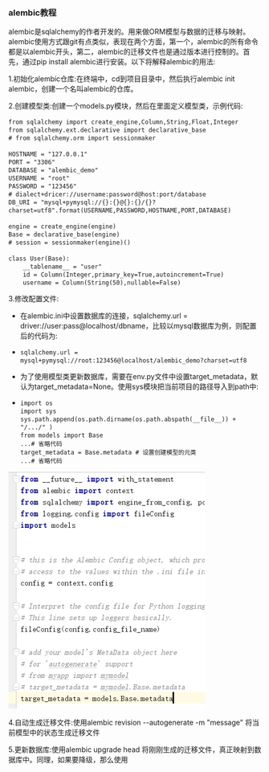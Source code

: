 ### alembic教程

alembic是sqlalchemy的作者开发的。用来做ORM模型与数据的迁移与映射。alembic使用方式跟git有点类似，表现在两个方面，第一个，alembic的所有命令都是以alembic开头，第二，alembic的迁移文件也是通过版本进行控制的。首先，通过pip install alembic进行安装。以下将解释alembic的用法:

1.初始化alembic仓库:在终端中，cd到项目目录中，然后执行alembic init alembic，创建一个名叫alembic的仓库。

2.创建模型类:创建一个models.py模块，然后在里面定义模型类，示例代码:

```
from sqlalchemy import create_engine,Column,String,Float,Integer
from sqlalchemy.ext.declarative import declarative_base
# from sqlalchemy.orm import sessionmaker

HOSTNAME = "127.0.0.1"
PORT = "3306"
DATABASE = "alembic_demo"
USERNAME = "root"
PASSWORD = "123456"
# dialect+dricer://username:password@host:port/database
DB_URI = "mysql+pymysql://{}:{}@{}:{}/{}?charset=utf8".format(USERNAME,PASSWORD,HOSTNAME,PORT,DATABASE)

engine = create_engine(engine)
Base = declarative_base(engine)
# session = sessionmaker(engine)()

class User(Base):
    __tablename__ = "user"
    id = Column(Integer,primary_key=True,autoincrement=True)
    username = Column(String(50),nullable=False)
```

3.修改配置文件:

* 在alembic.ini中设置数据库的连接，sqlalchemy.url = driver://user:pass@localhost/dbname，比较以mysql数据库为例，则配置后的代码为:
* ```
  sqlalchemy.url = mysql+pymysql://root:123456@localhost/alembic_demo?charset=utf8
  ```
* 为了使用模型类更新数据库，需要在env.py文件中设置target\_metadata，默认为target\_metadata=None。使用sys模块把当前项目的路径导入到path中:
* ```
  import os
  import sys
  sys.path.append(os.path.dirname(os.path.abspath(__file__)) + "/.../" )
  from models import Base
  ...# 省略代码
  target_metadata = Base.metadata # 设置创建模型的元类
  ...# 省略代码
  ```

![](/assets/alembic01.png)

4.自动生成迁移文件:使用alembic revision --autogenerate -m "message" 将当前模型中的状态生成迁移文件

5.更新数据库:使用alembic upgrade head 将刚刚生成的迁移文件，真正映射到数据库中。同理，如果要降级，那么使用

